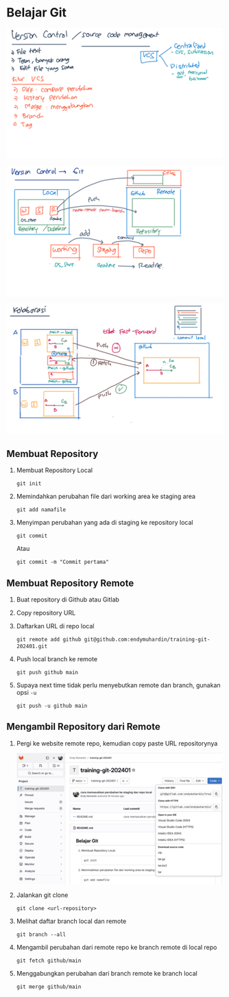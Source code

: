 # Belajar Git #

[![Konsep Version Control](img/konsep-version-control.png)](img/konsep-version-control.png)

[![Local dan Remote Repository](img/local-remote-repo.png)](img/local-remote-repo.png)

[![Kolaborasi](img/kolaborasi.png)](img/kolaborasi.png)

## Membuat Repository ##

1. Membuat Repository Local

    ```
    git init
    ```

2. Memindahkan perubahan file dari working area ke staging area

    ```
    git add namafile
    ```

3. Menyimpan perubahan yang ada di staging ke repository local

    ```
    git commit
    ```

    Atau

    ```
    git commit -m "Commit pertama"
    ```

## Membuat Repository Remote ##

1. Buat repository di Github atau Gitlab

2. Copy repository URL

3. Daftarkan URL di repo local

    ```
    git remote add github git@github.com:endymuhardin/training-git-202401.git
    ```

4. Push local branch ke remote

    ```
    git push github main
    ```

5. Supaya next time tidak perlu menyebutkan remote dan branch, gunakan opsi `-u`

    ```
    git push -u github main
    ```

## Mengambil Repository dari Remote ##

1. Pergi ke website remote repo, kemudian copy paste URL repositorynya

    [![Git URL Gitlab](img/git-url.png)](img/git-url.png)

2. Jalankan git clone

    ```
    git clone <url-repository>
    ```

3. Melihat daftar branch local dan remote

    ```
    git branch --all
    ```

4. Mengambil perubahan dari remote repo ke branch remote di local repo

    ```
    git fetch github/main
    ```

5. Menggabungkan perubahan dari branch remote ke branch local

    ```
    git merge github/main
    ```